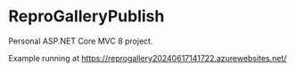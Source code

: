 # ReproGalleryPublish
 Personal ASP.NET Core MVC 8 project.

Example running at https://reprogallery20240617141722.azurewebsites.net/
